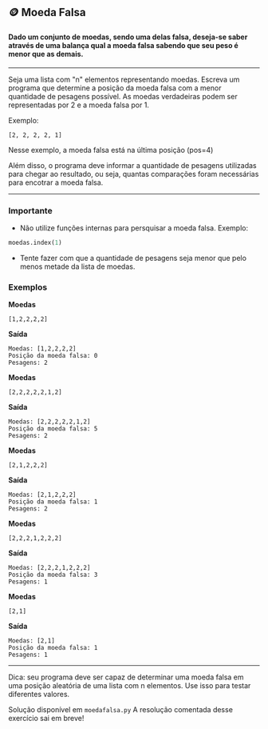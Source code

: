 ## 🪙 Moeda Falsa

#### Dado um conjunto de moedas, sendo uma delas falsa, deseja-se saber através de uma balança qual a moeda falsa sabendo que seu peso é menor que as demais.

***

Seja uma lista com "n" elementos representando moedas. Escreva
um programa que determine a posição da
moeda falsa com a menor quantidade de
pesagens possível. As moedas verdadeiras 
podem ser representadas por 2 e a moeda 
falsa por 1.

Exemplo:
```
[2, 2, 2, 2, 1]
```
Nesse exemplo, a moeda falsa está na última posição (pos=4)

Além disso, o programa deve informar a
quantidade de pesagens utilizadas
para chegar ao resultado, ou seja,
quantas comparações foram necessárias 
para encotrar a moeda falsa. 
***
### Importante
   * Não utilize funções internas para persquisar a moeda falsa.
   Exemplo:
```python
moedas.index(1)
```
   * Tente fazer com que a quantidade de pesagens seja menor que pelo menos metade da lista de moedas.

### Exemplos

**Moedas**
```
[1,2,2,2,2]
```
**Saída**
```
Moedas: [1,2,2,2,2]
Posição da moeda falsa: 0
Pesagens: 2
```

**Moedas**
```
[2,2,2,2,2,1,2]
```
**Saída**
```
Moedas: [2,2,2,2,2,1,2]
Posição da moeda falsa: 5
Pesagens: 2
```
**Moedas**
```
[2,1,2,2,2]
```
**Saída**
```
Moedas: [2,1,2,2,2]
Posição da moeda falsa: 1
Pesagens: 2
```
**Moedas**
```
[2,2,2,1,2,2,2]
```
**Saída**
```
Moedas: [2,2,2,1,2,2,2]
Posição da moeda falsa: 3
Pesagens: 1
```
**Moedas**
```
[2,1]
```
**Saída**
```
Moedas: [2,1]
Posição da moeda falsa: 1
Pesagens: 1
```
***

Dica: seu programa deve ser capaz de determinar uma moeda falsa em uma posição aleatória de uma lista com n elementos. Use isso para testar diferentes valores.

Solução disponível em `moedafalsa.py`
A resolução comentada desse exercício sai em breve!
